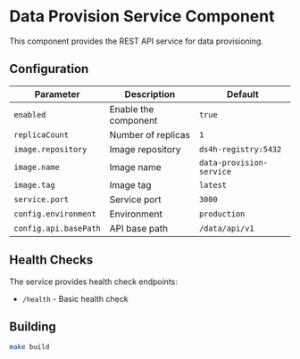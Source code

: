 # Data Provision Service Component

This component provides the REST API service for data provisioning.

## Configuration

| Parameter | Description | Default |
|-----------|-------------|---------|
| `enabled` | Enable the component | `true` |
| `replicaCount` | Number of replicas | `1` |
| `image.repository` | Image repository | `ds4h-registry:5432` |
| `image.name` | Image name | `data-provision-service` |
| `image.tag` | Image tag | `latest` |
| `service.port` | Service port | `3000` |
| `config.environment` | Environment | `production` |
| `config.api.basePath` | API base path | `/data/api/v1` |

## Health Checks

The service provides health check endpoints:
- `/health` - Basic health check

## Building

```bash
make build
```
